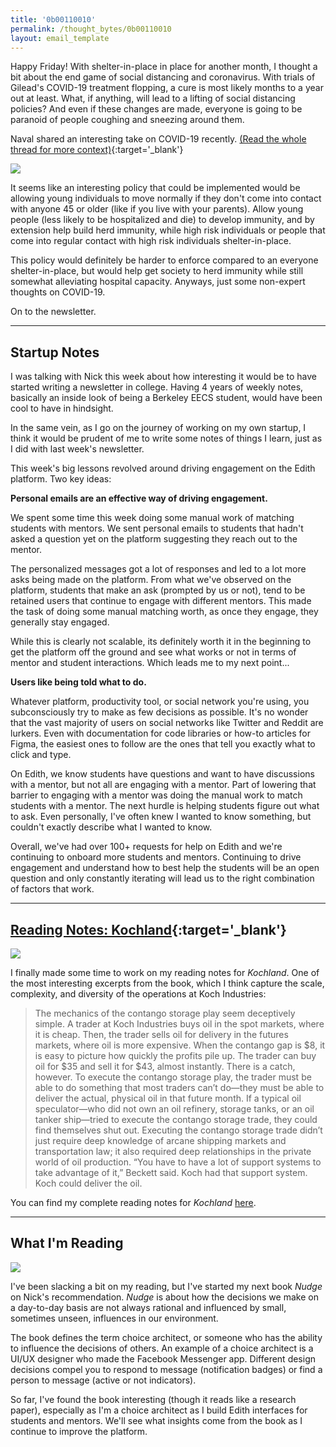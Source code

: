 ```yaml
---
title: '0b00110010'
permalink: /thought_bytes/0b00110010
layout: email_template
---
```


Happy Friday! With shelter-in-place in place for another month, I thought a bit about the end game of social distancing and coronavirus. With trials of Gilead's COVID-19 treatment flopping, a cure is most likely months to a year out at least. What, if anything, will lead to a lifting of social distancing policies? And even if these changes are made, everyone is going to be paranoid of people coughing and sneezing around them.

Naval shared an interesting take on COVID-19 recently. [(Read the whole thread for more context)](https://twitter.com/naval/status/1250862893605634048){:target='_blank'}

![](https://kevinarifin.com/images/thought_bytes/50/naval-covid.png)

It seems like an interesting policy that could be implemented would be allowing young individuals to move normally if they don't come into contact with anyone 45 or older (like if you live with your parents). Allow young people (less likely to be hospitalized and die) to develop immunity, and by extension help build herd immunity, while high risk individuals or people that come into regular contact with high risk individuals shelter-in-place.

This policy would definitely be harder to enforce compared to an everyone shelter-in-place, but would help get society to herd immunity while still somewhat alleviating hospital capacity. Anyways, just some non-expert thoughts on COVID-19.

On to the newsletter.

---

## Startup Notes

I was talking with Nick this week about how interesting it would be to have started writing a newsletter in college. Having 4 years of weekly notes, basically an inside look of being a Berkeley EECS student, would have been cool to have in hindsight.

In the same vein, as I go on the journey of working on my own startup, I think it would be prudent of me to write some notes of things I learn, just as I did with last week's newsletter.

This week's big lessons revolved around driving engagement on the Edith platform. Two key ideas:

**Personal emails are an effective way of driving engagement.**

We spent some time this week doing some manual work of matching students with mentors. We sent personal emails to students that hadn't asked a question yet on the platform suggesting they reach out to the mentor.

The personalized messages got a lot of responses and led to a lot more asks being made on the platform. From what we've observed on the platform, students that make an ask (prompted by us or not), tend to be retained users that continue to engage with different mentors. This made the task of doing some manual matching worth, as once they engage, they generally stay engaged.

While this is clearly not scalable, its definitely worth it in the beginning to get the platform off the ground and see what works or not in terms of mentor and student interactions. Which leads me to my next point...

**Users like being told what to do.**

Whatever platform, productivity tool, or social network you're using, you subconsciously try to make as few decisions as possible. It's no wonder that the vast majority of users on social networks like Twitter and Reddit are lurkers. Even with documentation for code libraries or how-to articles for Figma, the easiest ones to follow are the ones that tell you exactly what to click and type.

On Edith, we know students have questions and want to have discussions with a mentor, but not all are engaging with a mentor. Part of lowering that barrier to engaging with a mentor was doing the manual work to match students with a mentor. The next hurdle is helping students figure out what to ask. Even personally, I've often knew I wanted to know something, but couldn't exactly describe what I wanted to know.

Overall, we've had over 100+ requests for help on Edith and we're continuing to onboard more students and mentors. Continuing to drive engagement and understand how to best help the students will be an open question and only constantly iterating will lead us to the right combination of factors that work.

---

## [Reading Notes: Kochland](https://kevinarifin.com/reading_notes/kochland){:target='_blank'}

![](https://kevinarifin.com/images/books/kochland.jpg)

I finally made some time to work on my reading notes for *Kochland*. One of the most interesting excerpts from the book, which I think capture the scale, complexity, and diversity of the operations at Koch Industries:

> The mechanics of the contango storage play seem deceptively simple. A trader at Koch Industries buys oil in the spot markets, where it is cheap. Then, the trader sells oil for delivery in the futures markets, where oil is more expensive. When the contango gap is $8, it is easy to picture how quickly the profits pile up. The trader can buy oil for $35 and sell it for $43, almost instantly. There is a catch, however. To execute the contango storage play, the trader must be able to do something that most traders can’t do—they must be able to deliver the actual, physical oil in that future month. If a typical oil speculator—who did not own an oil refinery, storage tanks, or an oil tanker ship—tried to execute the contango storage trade, they could find themselves shut out. Executing the contango storage trade didn’t just require deep knowledge of arcane shipping markets and transportation law; it also required deep relationships in the private world of oil production. “You have to have a lot of support systems to take advantage of it,” Beckett said. Koch had that support system. Koch could deliver the oil.

You can find my complete reading notes for *Kochland* [here](https://kevinarifin.com/reading_notes/kochland).

---

## What I'm Reading

![](https://kevinarifin.com/images/books/nudge.jpg)

I've been slacking a bit on my reading, but I've started my next book *Nudge* on Nick's recommendation. *Nudge* is about how the decisions we make on a day-to-day basis are not always rational and influenced by small, sometimes unseen, influences in our environment.

The book defines the term choice architect, or someone who has the ability to influence the decisions of others. An example of a choice architect is a UI/UX designer who made the Facebook Messenger app. Different design decisions compel you to respond to message (notification badges) or find a person to message (active or not indicators).

So far, I've found the book interesting (though it reads like a research paper), especially as I'm a choice architect as I build Edith interfaces for students and mentors. We'll see what insights come from the book as I continue to improve the platform.